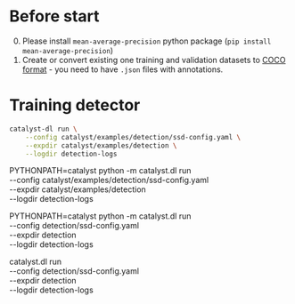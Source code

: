 
# Before start

0. Please install `mean-average-precision` python package (`pip install mean-average-precision`)
1. Create or convert existing one training and validation datasets to [COCO format](https://cocodataset.org/#format-data) - you need to have `.json` files with annotations.


# Training detector

```bash
catalyst-dl run \
    --config catalyst/examples/detection/ssd-config.yaml \
    --expdir catalyst/examples/detection \
    --logdir detection-logs
```


PYTHONPATH=catalyst python -m catalyst.dl run \
    --config catalyst/examples/detection/ssd-config.yaml \
    --expdir catalyst/examples/detection \
    --logdir detection-logs


PYTHONPATH=catalyst python -m catalyst.dl run \
    --config detection/ssd-config.yaml \
    --expdir detection \
    --logdir detection-logs

catalyst.dl run \
    --config detection/ssd-config.yaml \
    --expdir detection \
    --logdir detection-logs

